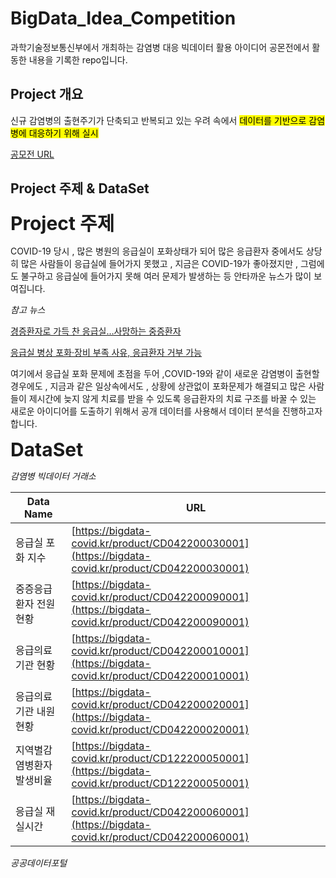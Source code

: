 # BigData_Idea_Competition
과학기술정보통신부에서 개최하는 감염병 대응 빅데이터 활용 아이디어 공몬전에서 활동한 내용을 기록한 repo입니다.

## Project 개요
신규 감염병의 출현주기가 단축되고 반복되고 있는 우려 속에서 <mark>데이터를 기반으로 감염병에 대응하기 위해 실시</mark>

[공모전 URL](https://www.all-con.co.kr/view/contest/505621?page=1&sortname=cl_order&sortorder=asc&stx=%EB%B9%85%EB%8D%B0%EC%9D%B4%ED%84%B0)

## Project 주제 & DataSet

<b style='font-size:30'>Project 주제</b>

COVID-19 당시 , 많은 병원의 응급실이 포화상태가 되어 많은 응급환자 중에서도 상당히 많은 사람들이 응급실에 들어가지 못했고 , 지금은 COVID-19가 좋아졌지만 , 그럼에도 불구하고
응급실에 들어가지 못해 여러 문제가 발생하는 등 안타까운 뉴스가 많이 보여집니다.

_참고 뉴스_

[경증환자로 가득 찬 응급실…사망하는 중증환자](http://www.whosaeng.com/143469)

[응급실 병상 포화·장비 부족 사유, 응급환자 거부 가능](https://www.medicaltimes.com/Main/News/NewsView.html?ID=1155678)

여기에서 응급실 포화 문제에 초점을 두어 ,COVID-19와 같이 새로운 감염병이 출현할 경우에도 , 지금과 같은 일상속에서도 , 상황에 상관없이 포화문제가 해결되고 많은 사람들이
제시간에 늦지 않게 치료를 받을 수 있도록 응급환자의 치료 구조를 바꿀 수 있는 새로운 아이디어를 도출하기 위해서 공개 데이터를 사용해서 데이터 분석을 진행하고자 합니다.

<b style='font-size:30'>DataSet</b>

_감염병 빅데이터 거래소_

| Data Name | URL |
| --- | --- |
| 응급실 포화 지수 | [https://bigdata-covid.kr/product/CD042200030001](https://bigdata-covid.kr/product/CD042200030001) |
| 중증응급환자 전원 현황 | [https://bigdata-covid.kr/product/CD042200090001](https://bigdata-covid.kr/product/CD042200090001) |
| 응급의료기관 현황 | [https://bigdata-covid.kr/product/CD042200010001](https://bigdata-covid.kr/product/CD042200010001) |
| 응급의료기관 내원 현황 | [https://bigdata-covid.kr/product/CD042200020001](https://bigdata-covid.kr/product/CD042200020001) |
| 지역별감염병환자발생비율 | [https://bigdata-covid.kr/product/CD122200050001](https://bigdata-covid.kr/product/CD122200050001) |
| 응급실 재실시간 | [https://bigdata-covid.kr/product/CD042200060001](https://bigdata-covid.kr/product/CD042200060001) |

_공공데이터포털_
